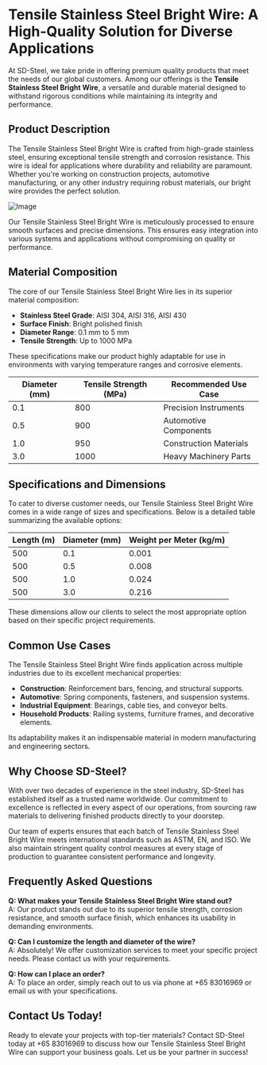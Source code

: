 # Tensile Stainless Steel Bright Wire: A High-Quality Solution for Diverse Applications

At SD-Steel, we take pride in offering premium quality products that meet the needs of our global customers. Among our offerings is the **Tensile Stainless Steel Bright Wire**, a versatile and durable material designed to withstand rigorous conditions while maintaining its integrity and performance.

## Product Description

The Tensile Stainless Steel Bright Wire is crafted from high-grade stainless steel, ensuring exceptional tensile strength and corrosion resistance. This wire is ideal for applications where durability and reliability are paramount. Whether you're working on construction projects, automotive manufacturing, or any other industry requiring robust materials, our bright wire provides the perfect solution.

![Image](https://github.com/user-attachments/assets/2567258e-e124-4816-932d-1809bd27ef0b)

Our Tensile Stainless Steel Bright Wire is meticulously processed to ensure smooth surfaces and precise dimensions. This ensures easy integration into various systems and applications without compromising on quality or performance.

## Material Composition

The core of our Tensile Stainless Steel Bright Wire lies in its superior material composition:

- **Stainless Steel Grade**: AISI 304, AISI 316, AISI 430
- **Surface Finish**: Bright polished finish
- **Diameter Range**: 0.1 mm to 5 mm
- **Tensile Strength**: Up to 1000 MPa

These specifications make our product highly adaptable for use in environments with varying temperature ranges and corrosive elements.

| Diameter (mm) | Tensile Strength (MPa) | Recommended Use Case |
|---------------|------------------------|----------------------|
| 0.1           | 800                    | Precision Instruments |
| 0.5           | 900                    | Automotive Components |
| 1.0           | 950                    | Construction Materials |
| 3.0           | 1000                   | Heavy Machinery Parts |

## Specifications and Dimensions

To cater to diverse customer needs, our Tensile Stainless Steel Bright Wire comes in a wide range of sizes and specifications. Below is a detailed table summarizing the available options:

| Length (m) | Diameter (mm) | Weight per Meter (kg/m) |
|------------|---------------|-------------------------|
| 500        | 0.1           | 0.001                   |
| 500        | 0.5           | 0.008                   |
| 500        | 1.0           | 0.024                   |
| 500        | 3.0           | 0.216                   |

These dimensions allow our clients to select the most appropriate option based on their specific project requirements.

## Common Use Cases

The Tensile Stainless Steel Bright Wire finds application across multiple industries due to its excellent mechanical properties:

- **Construction**: Reinforcement bars, fencing, and structural supports.
- **Automotive**: Spring components, fasteners, and suspension systems.
- **Industrial Equipment**: Bearings, cable ties, and conveyor belts.
- **Household Products**: Railing systems, furniture frames, and decorative elements.

Its adaptability makes it an indispensable material in modern manufacturing and engineering sectors.

## Why Choose SD-Steel?

With over two decades of experience in the steel industry, SD-Steel has established itself as a trusted name worldwide. Our commitment to excellence is reflected in every aspect of our operations, from sourcing raw materials to delivering finished products directly to your doorstep.

Our team of experts ensures that each batch of Tensile Stainless Steel Bright Wire meets international standards such as ASTM, EN, and ISO. We also maintain stringent quality control measures at every stage of production to guarantee consistent performance and longevity.

## Frequently Asked Questions

**Q: What makes your Tensile Stainless Steel Bright Wire stand out?**  
A: Our product stands out due to its superior tensile strength, corrosion resistance, and smooth surface finish, which enhances its usability in demanding environments.

**Q: Can I customize the length and diameter of the wire?**  
A: Absolutely! We offer customization services to meet your specific project needs. Please contact us with your requirements.

**Q: How can I place an order?**  
A: To place an order, simply reach out to us via phone at +65 83016969 or email us with your specifications.

## Contact Us Today!

Ready to elevate your projects with top-tier materials? Contact SD-Steel today at +65 83016969 to discuss how our Tensile Stainless Steel Bright Wire can support your business goals. Let us be your partner in success!
